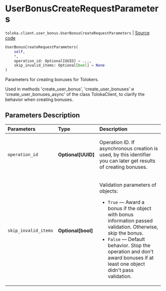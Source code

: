 # UserBonusCreateRequestParameters
`toloka.client.user_bonus.UserBonusCreateRequestParameters` | [Source code](https://github.com/Toloka/toloka-kit/blob/v1.1.4/src/client/user_bonus.py#L89)

```python
UserBonusCreateRequestParameters(
    self,
    *,
    operation_id: Optional[UUID] = ...,
    skip_invalid_items: Optional[bool] = None
)
```

Parameters for creating bonuses for Tolokers.


Used in methods 'create_user_bonus', 'create_user_bonuses' и 'create_user_bonuses_async' of the class TolokaClient,
to clarify the behavior when creating bonuses.

## Parameters Description

| Parameters | Type | Description |
| :----------| :----| :-----------|
`operation_id`|**Optional\[UUID\]**|<p>Operation ID. If asynchronous creation is used, by this identifier you can later get results of creating bonuses.</p>
`skip_invalid_items`|**Optional\[bool\]**|<p>Validation parameters of objects:</p> <ul> <li>`True` — Award a bonus if the object with bonus information passed validation. Otherwise, skip the bonus.</li> <li>`False` — Default behavior. Stop the operation and don&#x27;t award bonuses if at least one object didn&#x27;t pass validation.</li> </ul>
